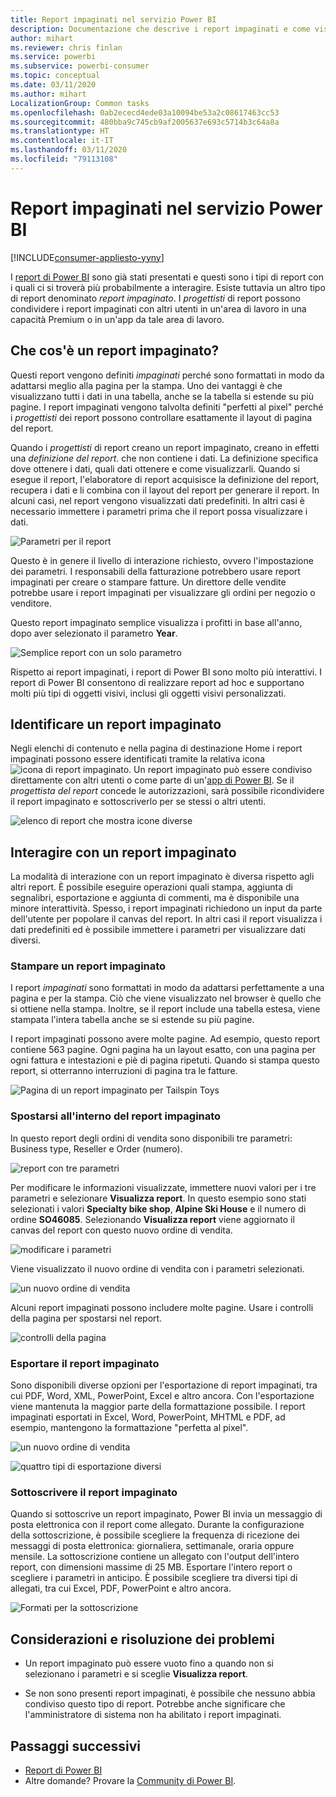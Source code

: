 ```yaml
---
title: Report impaginati nel servizio Power BI
description: Documentazione che descrive i report impaginati e come visualizzarli nel servizio Power BI
author: mihart
ms.reviewer: chris finlan
ms.service: powerbi
ms.subservice: powerbi-consumer
ms.topic: conceptual
ms.date: 03/11/2020
ms.author: mihart
LocalizationGroup: Common tasks
ms.openlocfilehash: 0ab2ececd4ede03a10094be53a2c08617463cc53
ms.sourcegitcommit: 480bba9c745cb9af2005637e693c5714b3c64a8a
ms.translationtype: HT
ms.contentlocale: it-IT
ms.lasthandoff: 03/11/2020
ms.locfileid: "79113108"
---
```

# <a name="paginated-reports-in-the-power-bi-service"></a>Report impaginati nel servizio Power BI

[!INCLUDE[consumer-appliesto-yyny](../includes/consumer-appliesto-yyny.md)]

I [report di Power BI](end-user-reports.md) sono già stati presentati e questi sono i tipi di report con i quali ci si troverà più probabilmente a interagire. Esiste tuttavia un altro tipo di report denominato *report impaginato*. I *progettisti* di report possono condividere i report impaginati con altri utenti in un'area di lavoro in una capacità Premium o in un'app da tale area di lavoro. 

## <a name="what-is-a-paginated-report"></a>Che cos'è un report impaginato?

Questi report vengono definiti *impaginati* perché sono formattati in modo da adattarsi meglio alla pagina per la stampa. Uno dei vantaggi è che visualizzano tutti i dati in una tabella, anche se la tabella si estende su più pagine. I report impaginati vengono talvolta definiti "perfetti al pixel" perché i *progettisti* dei report possono controllare esattamente il layout di pagina del report.

Quando i *progettisti* di report creano un report impaginato, creano in effetti una *definizione del report*. che non contiene i dati. La definizione specifica dove ottenere i dati, quali dati ottenere e come visualizzarli. Quando si esegue il report, l'elaboratore di report acquisisce la definizione del report, recupera i dati e li combina con il layout del report per generare il report. In alcuni casi, nel report vengono visualizzati dati predefiniti. In altri casi è necessario immettere i parametri prima che il report possa visualizzare i dati. 

   ![Parametri per il report](./media/end-user-paginated-report/power-bi-report-parameters.png)

Questo è in genere il livello di interazione richiesto, ovvero l'impostazione dei parametri. I responsabili della fatturazione potrebbero usare report impaginati per creare o stampare fatture. Un direttore delle vendite potrebbe usare i report impaginati per visualizzare gli ordini per negozio o venditore. 

Questo report impaginato semplice visualizza i profitti in base all'anno, dopo aver selezionato il parametro **Year**. 

![Semplice report con un solo parametro](./media/end-user-paginated-report/power-bi-report-simple.png)

Rispetto ai report impaginati, i report di Power BI sono molto più interattivi. I report di Power BI consentono di realizzare report ad hoc e supportano molti più tipi di oggetti visivi, inclusi gli oggetti visivi personalizzati.

## <a name="identify-a-paginated-report"></a>Identificare un report impaginato

Negli elenchi di contenuto e nella pagina di destinazione Home i report impaginati possono essere identificati tramite la relativa icona ![icona di report impaginato](media/end-user-paginated-report/power-bi-report-icon.png).  Un report impaginato può essere condiviso direttamente con altri utenti o come parte di un'[app di Power BI](end-user-apps.md). Se il *progettista del report* concede le autorizzazioni, sarà possibile ricondividere il report impaginato e sottoscriverlo per se stessi o altri utenti.

![elenco di report che mostra icone diverse](./media/end-user-paginated-report/power-bi-report-list.png)

## <a name="interact-with-a-paginated-report"></a>Interagire con un report impaginato

La modalità di interazione con un report impaginato è diversa rispetto agli altri report. È possibile eseguire operazioni quali stampa, aggiunta di segnalibri, esportazione e aggiunta di commenti, ma è disponibile una minore interattività. Spesso, i report impaginati richiedono un input da parte dell'utente per popolare il canvas del report.  In altri casi il report visualizza i dati predefiniti ed è possibile immettere i parametri per visualizzare dati diversi.

### <a name="print-a-paginated-report"></a>Stampare un report impaginato

I report *impaginati* sono formattati in modo da adattarsi perfettamente a una pagina e per la stampa. Ciò che viene visualizzato nel browser è quello che si ottiene nella stampa. Inoltre, se il report include una tabella estesa, viene stampata l'intera tabella anche se si estende su più pagine. 

I report impaginati possono avere molte pagine. Ad esempio, questo report contiene 563 pagine. Ogni pagina ha un layout esatto, con una pagina per ogni fattura e intestazioni e piè di pagina ripetuti. Quando si stampa questo report, si otterranno interruzioni di pagina tra le fatture.

   ![Pagina di un report impaginato per Tailspin Toys](./media/end-user-paginated-report/power-bi-paginated-500.png)


### <a name="navigate-the-paginated-report"></a>Spostarsi all'interno del report impaginato

In questo report degli ordini di vendita sono disponibili tre parametri: Business type, Reseller e Order (numero). 

![report con tre parametri](./media/end-user-paginated-report/power-bi-parameter.png)

Per modificare le informazioni visualizzate, immettere nuovi valori per i tre parametri e selezionare **Visualizza report**. In questo esempio sono stati selezionati i valori **Specialty bike shop**, **Alpine Ski House** e il numero di ordine **SO46085**. Selezionando **Visualizza report** viene aggiornato il canvas del report con questo nuovo ordine di vendita.

![modificare i parametri](./media/end-user-paginated-report/power-bi-order.png)

Viene visualizzato il nuovo ordine di vendita con i parametri selezionati. 

![un nuovo ordine di vendita](./media/end-user-paginated-report/power-bi-new-order.png)

Alcuni report impaginati possono includere molte pagine.  Usare i controlli della pagina per spostarsi nel report. 

![controlli della pagina](./media/end-user-paginated-report/power-bi-page.png)

### <a name="export-the-paginated-report"></a>Esportare il report impaginato
Sono disponibili diverse opzioni per l'esportazione di report impaginati, tra cui PDF, Word, XML, PowerPoint, Excel e altro ancora. Con l'esportazione viene mantenuta la maggior parte della formattazione possibile. I report impaginati esportati in Excel, Word, PowerPoint, MHTML e PDF, ad esempio, mantengono la formattazione "perfetta al pixel". 

![un nuovo ordine di vendita](./media/end-user-paginated-report/power-bi-exporting.png)

![quattro tipi di esportazione diversi](./media/end-user-paginated-report/power-bi-four.png)

### <a name="subscribe-to-the-paginated-report"></a>Sottoscrivere il report impaginato
Quando si sottoscrive un report impaginato, Power BI invia un messaggio di posta elettronica con il report come allegato. Durante la configurazione della sottoscrizione, è possibile scegliere la frequenza di ricezione dei messaggi di posta elettronica: giornaliera, settimanale, oraria oppure mensile. La sottoscrizione contiene un allegato con l'output dell'intero report, con dimensioni massime di 25 MB. Esportare l'intero report o scegliere i parametri in anticipo. È possibile scegliere tra diversi tipi di allegati, tra cui Excel, PDF, PowerPoint e altro ancora.  

![Formati per la sottoscrizione](./media/end-user-paginated-report/power-bi-export-list.png)

## <a name="considerations-and-troubleshooting"></a>Considerazioni e risoluzione dei problemi

- Un report impaginato può essere vuoto fino a quando non si selezionano i parametri e si sceglie **Visualizza report**.

- Se non sono presenti report impaginati, è possibile che nessuno abbia condiviso questo tipo di report. Potrebbe anche significare che l'amministratore di sistema non ha abilitato i report impaginati. 

 

## <a name="next-steps"></a>Passaggi successivi
- [Report di Power BI](end-user-reports.md)
- Altre domande? Provare la [Community di Power BI](https://community.powerbi.com/).

